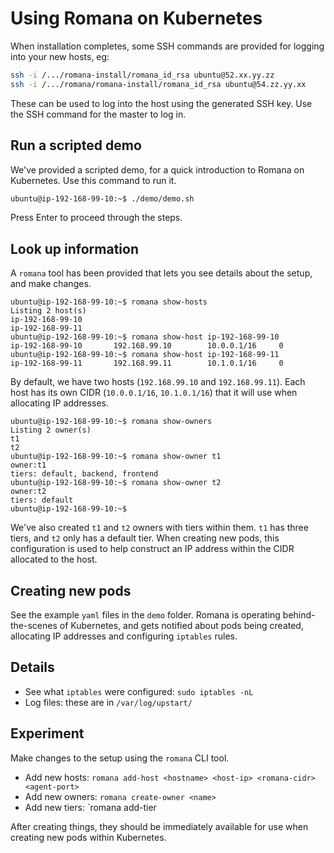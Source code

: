 # Using Romana on Kubernetes

When installation completes, some SSH commands are provided for logging into your new hosts, eg:
```bash
ssh -i /.../romana-install/romana_id_rsa ubuntu@52.xx.yy.zz
ssh -i /.../romana/romana-install/romana_id_rsa ubuntu@54.zz.yy.xx
```

These can be used to log into the host using the generated SSH key. Use the SSH command for the master to log in.

## Run a scripted demo

We've provided a scripted demo, for a quick introduction to Romana on Kubernetes. Use this command to run it.
```bash
ubuntu@ip-192-168-99-10:~$ ./demo/demo.sh 
```

Press Enter to proceed through the steps.

## Look up information

A `romana` tool has been provided that lets you see details about the setup, and make changes.
```sh-session
ubuntu@ip-192-168-99-10:~$ romana show-hosts
Listing 2 host(s)
ip-192-168-99-10
ip-192-168-99-11
ubuntu@ip-192-168-99-10:~$ romana show-host ip-192-168-99-10
ip-192-168-99-10       192.168.99.10        10.0.0.1/16     0
ubuntu@ip-192-168-99-10:~$ romana show-host ip-192-168-99-11
ip-192-168-99-11       192.168.99.11        10.1.0.1/16     0
```
By default, we have two hosts (`192.168.99.10` and `192.168.99.11`). Each host has its own CIDR (`10.0.0.1/16`, `10.1.0.1/16`) that it will use when allocating IP addresses.

```sh-session
ubuntu@ip-192-168-99-10:~$ romana show-owners
Listing 2 owner(s)
t1                              
t2                              
ubuntu@ip-192-168-99-10:~$ romana show-owner t1
owner:t1                              
tiers: default, backend, frontend
ubuntu@ip-192-168-99-10:~$ romana show-owner t2
owner:t2                              
tiers: default
ubuntu@ip-192-168-99-10:~$ 
```

We've also created `t1` and `t2` owners with tiers within them. `t1` has three tiers, and `t2` only has a default tier.
When creating new pods, this configuration is used to help construct an IP address within the CIDR allocated to the host.

## Creating new pods

See the example `yaml` files in the `demo` folder. Romana is operating behind-the-scenes of Kubernetes, and gets notified about pods being created, allocating IP addresses and configuring `iptables` rules.

## Details

- See what `iptables` were configured: `sudo iptables -nL`
- Log files: these are in `/var/log/upstart/`

## Experiment

Make changes to the setup using the `romana` CLI tool.
- Add new hosts: `romana add-host <hostname> <host-ip> <romana-cidr> <agent-port>`
- Add new owners: `romana create-owner <name>`
- Add new tiers: `romana add-tier <owner> <tier-name>

After creating things, they should be immediately available for use when creating new pods within Kubernetes.
